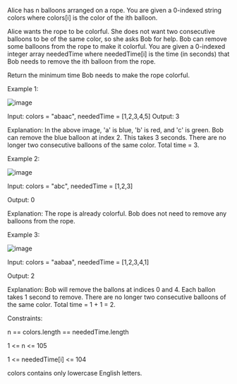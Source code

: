 Alice has n balloons arranged on a rope. You are given a 0-indexed string colors where colors[i] is the color of the ith balloon.

Alice wants the rope to be colorful. She does not want two consecutive balloons to be of the same color, so she asks Bob for help. Bob can remove some balloons from the rope to make it colorful. You are given a 0-indexed integer array neededTime where neededTime[i] is the time (in seconds) that Bob needs to remove the ith balloon from the rope.

Return the minimum time Bob needs to make the rope colorful.



Example 1:

![image](https://user-images.githubusercontent.com/91198794/193591458-85a36959-6764-401c-8253-86781b5ee652.png)




Input: colors = "abaac", neededTime = [1,2,3,4,5]
Output: 3

Explanation: In the above image, 'a' is blue, 'b' is red, and 'c' is green.
Bob can remove the blue balloon at index 2. This takes 3 seconds.
There are no longer two consecutive balloons of the same color. Total time = 3.





Example 2:



![image](https://user-images.githubusercontent.com/91198794/193590996-8661f28b-e24f-4f91-8111-82b8ba888950.png)



Input: colors = "abc", neededTime = [1,2,3]

Output: 0

Explanation: The rope is already colorful. Bob does not need to remove any balloons from the rope.




Example 3:




![image](https://user-images.githubusercontent.com/91198794/193591128-1a697b7d-64aa-4d24-92f6-1cb4dee40218.png)


Input: colors = "aabaa", neededTime = [1,2,3,4,1]

Output: 2

Explanation: Bob will remove the ballons at indices 0 and 4. Each ballon takes 1 second to remove.
There are no longer two consecutive balloons of the same color. Total time = 1 + 1 = 2.
 

Constraints:

n == colors.length == neededTime.length

1 <= n <= 105

1 <= neededTime[i] <= 104

colors contains only lowercase English letters.
